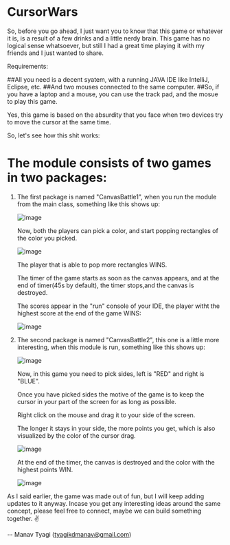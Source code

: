 # CursorWars

So, before you go ahead, I just want you to know that this game or whatever it is, is a result of a few drinks and a little nerdy brain. 
This game has no logical sense whatsoever, but still I had a great time playing it with my friends and I just wanted to share.

Requirements:

  ##All you need is a decent syatem, with a running JAVA IDE like IntelliJ, Eclipse, etc.
  ##And two mouses connected to the same computer.
  ##So, if you have a laptop and a mouse, you can use the track pad, and the mosue to play this game.
 
 Yes, this game is based on the absurdity that you face when two devices try to move the cursor at the same time. 

So, let's see how this shit works:
# The module consists of two games in two packages:

  1. The first package is named "CanvasBattle1", when you run the module from the main class, something like this shows up:
  
      ![image](https://user-images.githubusercontent.com/83765713/191834592-909e05ca-479b-44dd-ba81-0adee8d7e4ff.png)
      
      Now, both the players can pick a color, and start popping rectangles of the color you picked.
      
      ![image](https://user-images.githubusercontent.com/83765713/191835836-4c8efb5a-899c-4cf3-9283-51687e9b1126.png)
    
      The player that is able to pop more rectangles WINS.
      
      The timer of the game starts as soon as the canvas appears, and at the end of timer(45s by default), the timer stops,and the canvas is destroyed.
      
      The scores appear in the "run" console of your IDE, the player witht the highest score at the end of the game WINS:
      
      ![image](https://user-images.githubusercontent.com/83765713/191836149-46c243f0-a087-4726-9b93-cb1ac6848cb9.png)
     
     
  2. The second package is named "CanvasBattle2", this one is a little more interesting, when this module is run, something like this shows up:
  
      ![image](https://user-images.githubusercontent.com/83765713/191836886-d253ea78-559b-4bc8-8b53-7b22a35b1aac.png)
      
      Now, in this game you need to pick sides, left is "RED" and right is "BLUE".
      
      Once you have picked sides the motive of the game is to keep the cursor in your part of the screen for as long as possible.
      
      Right click on the mouse and drag it to your side of the screen.
      
      The longer it stays in your side, the more points you get, which is also visualized by the color of the cursor drag.
      
      ![image](https://user-images.githubusercontent.com/83765713/191837716-9a916457-11cd-44b1-adde-dee4bf179b98.png)
      
      At the end of the timer, the canvas is destroyed and the color with the highest points WIN.
      
      ![image](https://user-images.githubusercontent.com/83765713/191837841-65a372b3-cb34-493f-854f-cc9398734719.png)

As I said earlier, the game was made out of fun, but I will keep adding updates to it anyway.
Incase you get any interesting ideas around the same concept, please feel free to connect, maybe we can build something together.
✌

-- Manav Tyagi
    (tyagikdmanav@gmail.com)
